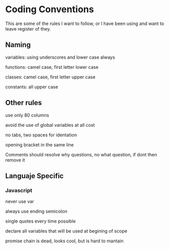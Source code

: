 # Coding Conventions

This are some of the rules I want to follow, or I have been using and want to leave register of they.

## Naming

variables: using underscores and lower case always

functions: camel case, first letter lower case

classes: camel case, first letter upper case

constants: all upper case

## Other rules

use only 80 columns

avoid the use of global variables at all cost

no tabs, two spaces for identation

opening bracket in the same line

Comments should resolve why questions, no what question, if dont then remove it

## Languaje Specific

### Javascript

never use var

always use ending semicolon

single quotes every time possible

declare all variables that will be used at begining of scope

promise chain is dead, looks cool, but is hard to mantain
